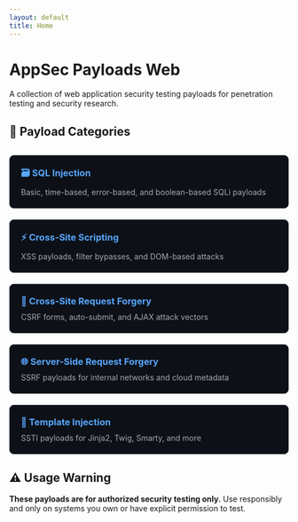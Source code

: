```yaml
---
layout: default
title: Home
---
```


# AppSec Payloads Web

A collection of web application security testing payloads for penetration testing and security research.

## 🎯 Payload Categories

<div class="payload-grid">
  <a href="{{ site.baseurl }}/sqli-payloads" class="payload-card">
    <h3>🗃️ SQL Injection</h3>
    <p>Basic, time-based, error-based, and boolean-based SQLi payloads</p>
  </a>
  
  <a href="{{ site.baseurl }}/xss-payloads" class="payload-card">
    <h3>⚡ Cross-Site Scripting</h3>
    <p>XSS payloads, filter bypasses, and DOM-based attacks</p>
  </a>
  
  <a href="{{ site.baseurl }}/csrf-payloads" class="payload-card">
    <h3>🔄 Cross-Site Request Forgery</h3>
    <p>CSRF forms, auto-submit, and AJAX attack vectors</p>
  </a>
  
  <a href="{{ site.baseurl }}/ssrf-payloads" class="payload-card">
    <h3>🌐 Server-Side Request Forgery</h3>
    <p>SSRF payloads for internal networks and cloud metadata</p>
  </a>
  
  <a href="{{ site.baseurl }}/template-injection-payloads" class="payload-card">
    <h3>📝 Template Injection</h3>
    <p>SSTI payloads for Jinja2, Twig, Smarty, and more</p>
  </a>
</div>

## ⚠️ Usage Warning

**These payloads are for authorized security testing only.** Use responsibly and only on systems you own or have explicit permission to test.

<style>
.payload-grid {
  display: grid;
  grid-template-columns: repeat(auto-fit, minmax(300px, 1fr));
  gap: 20px;
  margin: 30px 0;
}

.payload-card {
  background: #0d1117;
  border: 1px solid #30363d;
  border-radius: 8px;
  padding: 20px;
  text-decoration: none;
  color: #c9d1d9;
  transition: all 0.3s ease;
}

.payload-card:hover {
  border-color: #58a6ff;
  transform: translateY(-2px);
  box-shadow: 0 4px 12px rgba(88, 166, 255, 0.15);
}

.payload-card h3 {
  margin: 0 0 10px 0;
  color: #58a6ff;
}

.payload-card p {
  margin: 0;
  font-size: 14px;
  opacity: 0.8;
}
</style>
